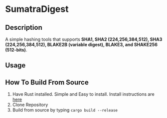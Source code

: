 # SumatraDigest

## Description

A simple hashing tools that supports **SHA1, SHA2 (224,256,384,512), SHA3 (224,256,384,512), BLAKE2B (variable digest), BLAKE3, and SHAKE256 (512-bits)**.

## Usage

## How To Build From Source

1. Have Rust installed. Simple and Easy to install. Install instructions are [here](https://www.rust-lang.org/tools/install)
2. Clone Repository
3. Build from source by typing `cargo build --release`
